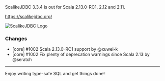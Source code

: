 ScalikeJDBC 3.3.4 is out for Scala 2.13.0-RC1, 2.12 and 2.11.

https://scalikejdbc.org/

![ScalikeJDBC Logo](https://scalikejdbc.org/images/logo.png)

### Changes

- [core] #1002 Scala 2.13.0-RC1 support by @xuwei-k
- [core] #1002 Fix plenty of deprecation warnings since Scala 2.13 by @seratch

---

Enjoy writing type-safe SQL and get things done!

